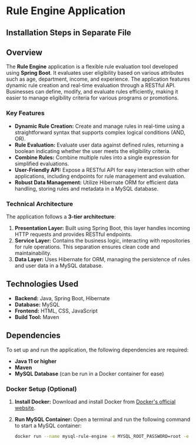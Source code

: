 # Rule Engine Application

## Installation Steps in Separate File

## Overview

The **Rule Engine** application is a flexible rule evaluation tool developed using **Spring Boot**. It evaluates user eligibility based on various attributes such as age, department, income, and experience. The application features dynamic rule creation and real-time evaluation through a RESTful API. Businesses can define, modify, and evaluate rules efficiently, making it easier to manage eligibility criteria for various programs or promotions.

### Key Features

- **Dynamic Rule Creation:** Create and manage rules in real-time using a straightforward syntax that supports complex logical conditions (AND, OR).
- **Rule Evaluation:** Evaluate user data against defined rules, returning a boolean indicating whether the user meets the eligibility criteria.
- **Combine Rules:** Combine multiple rules into a single expression for simplified evaluations.
- **User-Friendly API:** Expose a RESTful API for easy interaction with other applications, including endpoints for rule management and evaluation.
- **Robust Data Management:** Utilize Hibernate ORM for efficient data handling, storing rules and metadata in a MySQL database.

### Technical Architecture

The application follows a **3-tier architecture**:

1. **Presentation Layer:** Built using Spring Boot, this layer handles incoming HTTP requests and provides RESTful endpoints.
2. **Service Layer:** Contains the business logic, interacting with repositories for rule operations. This separation ensures clean code and maintainability.
3. **Data Layer:** Uses Hibernate for ORM, managing the persistence of rules and user data in a MySQL database.

## Technologies Used

- **Backend:** Java, Spring Boot, Hibernate
- **Database:** MySQL
- **Frontend:** HTML, CSS, JavaScript
- **Build Tool:** Maven

## Dependencies

To set up and run the application, the following dependencies are required:

- **Java 11 or higher**
- **Maven**
- **MySQL Database** (can be run in a Docker container for ease)

### Docker Setup (Optional)

1. **Install Docker:** Download and install Docker from [Docker's official website](https://www.docker.com/get-started).
2. **Run MySQL Container:**
   Open a terminal and run the following command to start a MySQL container:

   ```bash
   docker run --name mysql-rule-engine -e MYSQL_ROOT_PASSWORD=root -e MYSQL_DATABASE=rule_engine_db -p 3306:3306 -d mysql:latest




